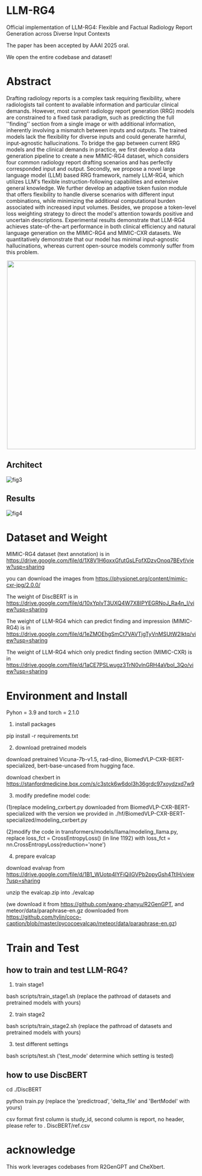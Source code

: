 # LLM-RG4
Official implementation of LLM-RG4: Flexible and Factual Radiology Report Generation across Diverse Input Contexts

The paper has been accepted by AAAI 2025 oral.

We open the entire codebase and dataset! 
# Abstract
Drafting radiology reports is a complex task requiring flexibility, where radiologists tail content to available information and particular clinical demands. However, most current radiology report generation (RRG) models are constrained to a fixed task paradigm, such as predicting the full ''finding'' section from a single image or with additional information, inherently involving a mismatch between inputs and outputs. The trained models lack the flexibility for diverse inputs and could generate harmful, input-agnostic hallucinations. To bridge the gap between current RRG models and the clinical demands in practice, we first develop a data generation pipeline to create a new MIMIC-RG4 dataset, which considers four common radiology report drafting scenarios and has perfectly corresponded input and output. Secondly, we propose a novel large language model (LLM) based RRG framework, namely LLM-RG4, which utilizes LLM's flexible instruction-following capabilities and extensive general knowledge. We further develop an adaptive token fusion module that offers flexibility to handle diverse scenarios with different input combinations, while minimizing the additional computational burden associated with increased input volumes. Besides, we propose a token-level loss weighting strategy to direct the model's attention towards positive and uncertain descriptions. Experimental results demonstrate that LLM-RG4 achieves state-of-the-art performance in both clinical efficiency and natural language generation on the MIMIC-RG4 and MIMIC-CXR datasets. We quantitatively demonstrate that our model has minimal input-agnostic hallucinations, whereas current open-source models commonly suffer from this problem.

<div align="center">
  <img src="https://github.com/user-attachments/assets/0baa2c4d-2551-4e4b-8912-5a89dd9cd2ee" width="500" height="500">
</div>


## Architect
![fig3](https://github.com/user-attachments/assets/4ac0f88e-da91-4866-8e48-7cbca6858555)

## Results
![fig4](https://github.com/user-attachments/assets/d2d36190-018f-48bf-8e3c-ffa1e86807a3)

# Dataset and Weight
MIMIC-RG4 dataset (text annotation) is in https://drive.google.com/file/d/1X8V1H6oxxGfutGsLFofXDzvOnoq7BEyf/view?usp=sharing

you can download the images from https://physionet.org/content/mimic-cxr-jpg/2.0.0/

The weight of DiscBERT is in https://drive.google.com/file/d/10xYpIvT3UXQ4W7X8IPYEGRNoJ_Ra4n_I/view?usp=sharing

The weight of LLM-RG4 which can predict finding and impression (MIMIC-RG4) is in https://drive.google.com/file/d/1eZMOEhgSmCt7VAVTjgTyVnMSUtW2Iktq/view?usp=sharing

The weight of LLM-RG4 which only predict finding section (MIMIC-CXR) is in https://drive.google.com/file/d/1aCE7PSLwugz3TrN0vlnGRH4aVboI_3Qo/view?usp=sharing

# Environment and Install
Pyhon = 3.9 and torch = 2.1.0

1. install packages
   
pip install -r requirements.txt

2. download pretrained models

download pretrained Vicuna-7b-v1.5, rad-dino, BiomedVLP-CXR-BERT-specialized, bert-base-uncased from hugging face.

download chexbert in https://stanfordmedicine.box.com/s/c3stck6w6dol3h36grdc97xoydzxd7w9

3. modify predefine model code:
   
(1)replace modeling_cxrbert.py downloaded from BiomedVLP-CXR-BERT-specialized with the version we provided in ./hf/BiomedVLP-CXR-BERT-specialized/modeling_cxrbert.py

(2)modify the code in transformers/models/llama/modeling_llama.py, replace loss_fct = CrossEntropyLoss() (in line 1192) with loss_fct = nn.CrossEntropyLoss(reduction='none')

4. prepare evalcap

download evalvap from https://drive.google.com/file/d/1B1_WUotp4IYFiQiIGVPb2ppyGsh4TtIH/view?usp=sharing

unzip the evalcap.zip into ./evalcap

(we download it from https://github.com/wang-zhanyu/R2GenGPT, and meteor/data/paraphrase-en.gz downloaded from https://github.com/tylin/coco-caption/blob/master/pycocoevalcap/meteor/data/paraphrase-en.gz)

# Train and Test
## how to train and test LLM-RG4?
1. train stage1

bash scripts/train_stage1.sh (replace the pathroad of datasets and pretrained models with yours)

2. train stage2

bash scripts/train_stage2.sh (replace the pathroad of datasets and pretrained models with yours)

3. test different settings

bash scripts/test.sh ('test_mode' determine which setting is tested)

## how to use DiscBERT
cd ./DiscBERT

python train.py (replace the 'predictroad', 'delta_file' and 'BertModel' with yours)

csv format first column is study_id, second column is report, no header, please refer to . DiscBERT/ref.csv

# acknowledge
This work leverages codebases from R2GenGPT and CheXbert.



